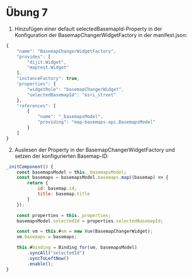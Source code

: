 # Übung 7

1. Hinzufügen einer default selectedBasemapId-Property in der Konfiguration der BasemapChangerWidgetFactory in der manifest.json:

```javascript
{
    "name": "BasemapChangerWidgetFactory",
    "provides": [
        "dijit.Widget",
        "maptest.Widget"
    ],
    "instanceFactory": true,
    "properties": {
        "widgetRole": "basemapChangerWidget",
        "selectedBasemapId": "esri_street"
    },
    "references": [
        {
            "name": "_basemapsModel",
            "providing": "map-basemaps-api.BasemapsModel"
        }
    ]
}
```

2. Auslesen der Property in der BasemapChangerWidgetFactory und setzen der konfigurierten Basemap-ID:

```javascript
_initComponent() {
    const basemapsModel = this._basemapsModel;
    const basemaps = basemapsModel.basemaps.map((basemap) => {
        return {
            id: basemap.id,
            title: basemap.title
        }
    });

    const properties = this._properties;
    basemapsModel.selectedId = properties.selectedBasemapId;

    const vm = this.#vm = new Vue(BasemapChangerWidget);
    vm.basemaps = basemaps;

    this.#binding = Binding.for(vm, basemapsModel)
        .syncAll("selectedId")
        .syncToLeftNow()
        .enable();
}
```

